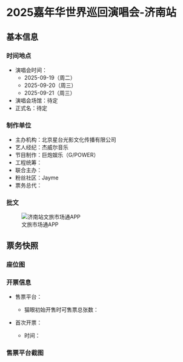 # 2025嘉年华世界巡回演唱会-济南站


## 基本信息

### 时间地点
- 演唱会时间：
    - 2025-09-19（周二）
    - 2025-09-20（周三）
    - 2025-09-21（周三）
- 演唱会场馆：待定
- 正式名：待定

### 制作单位
- 主办机构：北京星台光影文化传播有限公司 
- 艺人经纪：杰威尔音乐
- 节目制作：巨炮娱乐（G/POWER）
- 工程统筹：
- 联合主办：
- 粉丝社区：Jayme
- 票务总代：

### 批文
<div class="image-scroll-container">
  <div class="image-scroll-wrapper">
    <div class="image-scroll-content">
        <figure>
            <img src="//public.jaychou.wiki/show/concert/2019carnival/2025wuhan/文旅市场通.jpg/yss+sy" alt="济南站文旅市场通APP" />
            <figcaption>文旅市场通APP</figcaption>
        </figure>
    </div>
  </div>
</div>

## 票务快照
### 座位图

### 开票信息
- 售票平台：
    - 猫眼初始开售时可售票总张数：

- 首次开票：
    - 时间：

### 售票平台截图
